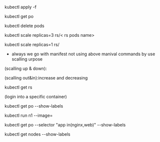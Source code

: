 
kubectl apply -f <filename>

kubectl get po

kubectl delete pods <pod name1> <pod2> <pod3>

kubectl scale replicas=3 rs/< rs pods name>

kubectl scale replicas=1 rs/<rs pods name>

* always we go with manifest not using above manival commands by use scalling urpose

(scalling up & down):

(scalling out&in):increase and decreasing

kubectl get rs

(login into a specific container)

kubectl get po --show-labels

kubectl run n1 --image=<labels>

kubectl  get po --selector "app in(nginx,web)" --show-labels

kubectl get nodes --show-labels

